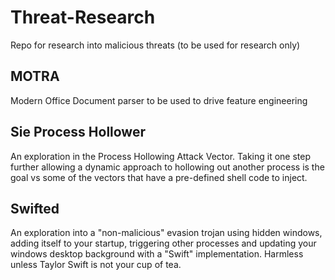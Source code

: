 # Threat-Research
Repo for research into malicious threats (to be used for research only)

## MOTRA
Modern Office Document parser to be used to drive feature engineering

## Sie Process Hollower
An exploration in the Process Hollowing Attack Vector.  Taking it one step further allowing a dynamic approach to hollowing out another process is the goal vs some of the vectors that have a pre-defined shell code to inject.

## Swifted
An exploration into a "non-malicious" evasion trojan using hidden windows, adding itself to your startup, triggering other processes and updating your windows desktop background with a "Swift" implementation.  Harmless unless Taylor Swift is not your cup of tea.
